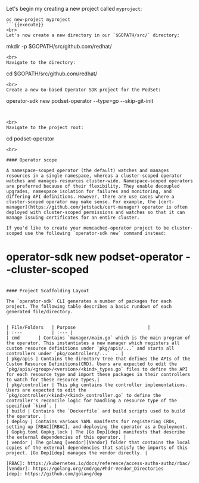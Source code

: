 Let's begin my creating a new project called `myproject`:

```
oc new-project myproject
```{{execute}}
<br>
Let's now create a new directory in our `$GOPATH/src/` directory:

```
mkdir -p $GOPATH/src/github.com/redhat/
```{{execute}}
<br>
Navigate to the directory:

```
cd $GOPATH/src/github.com/redhat/
```{{execute}}
<br>
Create a new Go-based Operator SDK project for the PodSet:

```
operator-sdk new podset-operator --type=go --skip-git-init
```{{execute}}


<br>
Navigate to the project root:

```
cd podset-operator
```{{execute}}
<br>

#### Operator scope

A namespace-scoped operator (the default) watches and manages resources in a single namespace, whereas a cluster-scoped operator watches and manages resources cluster-wide. Namespace-scoped operators are preferred because of their flexibility. They enable decoupled upgrades, namespace isolation for failures and monitoring, and differing API definitions. However, there are use cases where a cluster-scoped operator may make sense. For example, the [cert-manager](https://github.com/jetstack/cert-manager) operator is often deployed with cluster-scoped permissions and watches so that it can manage issuing certificates for an entire cluster.

If you'd like to create your memcached-operator project to be cluster-scoped use the following `operator-sdk new` command instead:

```
# operator-sdk new podset-operator --cluster-scoped
```

#### Project Scaffolding Layout

The `operator-sdk` CLI generates a number of packages for each project. The following table describes a basic rundown of each generated file/directory.


| File/Folders   | Purpose                           |
| :---           | :--- |
| cmd       | Contains `manager/main.go` which is the main program of the operator. This instantiates a new manager which registers all custom resource definitions under `pkg/apis/...` and starts all controllers under `pkg/controllers/...`  . |
| pkg/apis | Contains the directory tree that defines the APIs of the Custom Resource Definitions(CRD). Users are expected to edit the `pkg/apis/<group>/<version>/<kind>_types.go` files to define the API for each resource type and import these packages in their controllers to watch for these resource types.|
| pkg/controller | This pkg contains the controller implementations. Users are expected to edit the `pkg/controller/<kind>/<kind>_controller.go` to define the controller's reconcile logic for handling a resource type of the specified `kind`. |
| build | Contains the `Dockerfile` and build scripts used to build the operator. |
| deploy | Contains various YAML manifests for registering CRDs, setting up [RBAC][RBAC], and deploying the operator as a Deployment.
| Gopkg.toml Gopkg.lock | The [Go Dep][dep] manifests that describe the external dependencies of this operator. |
| vendor | The golang [vendor][Vendor] folder that contains the local copies of the external dependencies that satisfy the imports of this project. [Go Dep][dep] manages the vendor directly. |

[RBAC]: https://kubernetes.io/docs/reference/access-authn-authz/rbac/
[Vendor]: https://golang.org/cmd/go/#hdr-Vendor_Directories
[dep]: https://github.com/golang/dep